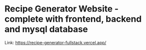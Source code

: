 # Recipe Generator Website - complete with frontend, backend and mysql database

Link: https://recipe-generator-fullstack.vercel.app/
